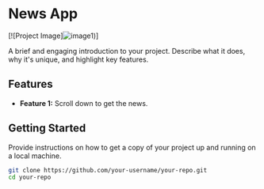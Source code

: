 # News App

[![Project Image]![image1](https://github.com/shiv10000/News-app/assets/99168422/aa84d39b-1534-4d43-aa4c-88d8bb6a43c1))] 

A brief and engaging introduction to your project. Describe what it does, why it's unique, and highlight key features.

## Features

- **Feature 1:** Scroll down to get the news.
 
 
 

## Getting Started

Provide instructions on how to get a copy of your project up and running on a local machine.

```bash
git clone https://github.com/your-username/your-repo.git
cd your-repo
 
